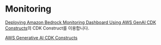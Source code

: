 # Monitoring

[Deploying Amazon Bedrock Monitoring Dashboard Using AWS GenAI CDK Constructs](https://www.linkedin.com/pulse/deploying-amazon-bedrock-monitoring-dashboard-using-aws-jimin-kim-j2jpc/)의 CDK Construct를 이용합니다.

[AWS Generative AI CDK Constructs](https://www.npmjs.com/package/@cdklabs/generative-ai-cdk-constructs)

